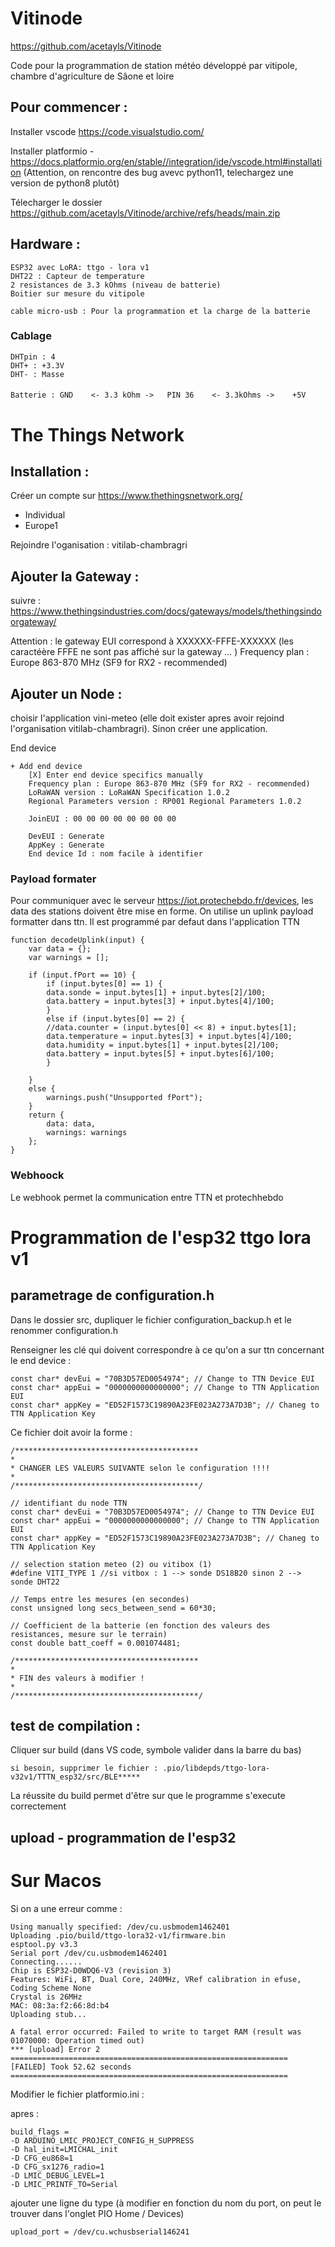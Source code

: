 # Vitinode
https://github.com/acetayls/Vitinode

Code pour la programmation de station météo développé par vitipole, chambre d'agriculture de Sâone et loire


## Pour commencer : 
Installer vscode 
    https://code.visualstudio.com/

Installer platformio
    - https://docs.platformio.org/en/stable//integration/ide/vscode.html#installation
(Attention, on rencontre des bug avevc python11, telechargez une version de python8 plutôt)

Télecharger le dossier 
    https://github.com/acetayls/Vitinode/archive/refs/heads/main.zip


## Hardware :
    ESP32 avec LoRA: ttgo - lora v1
    DHT22 : Capteur de temperature
    2 resistances de 3.3 kOhms (niveau de batterie)
    Boitier sur mesure du vitipole

    cable micro-usb : Pour la programmation et la charge de la batterie

### Cablage
    DHTpin : 4
    DHT+ : +3.3V
    DHT- : Masse
####
    Batterie : GND    <- 3.3 kOhm ->   PIN 36    <- 3.3kOhms ->    +5V


# The Things Network
## Installation :
Créer un compte sur https://www.thethingsnetwork.org/
- Individual
- Europe1
    
Rejoindre l'oganisation : vitilab-chambragri



## Ajouter la Gateway :
suivre : https://www.thethingsindustries.com/docs/gateways/models/thethingsindoorgateway/

Attention : le gateway EUI correspond à XXXXXX-FFFE-XXXXXX (les caractéère FFFE ne sont pas affiché sur la gateway ... )
Frequency plan : Europe 863-870 MHz (SF9 for RX2  - recommended)




## Ajouter un Node : 
choisir l'application vini-meteo (elle doit exister apres avoir rejoind l'organisation vitilab-chambragri).
Sinon créer une application.

End device

    + Add end device
        [X] Enter end device specifics manually
        Frequency plan : Europe 863-870 MHz (SF9 for RX2 - recommended)
        LoRaWAN version : LoRaWAN Specification 1.0.2
        Regional Parameters version : RP001 Regional Parameters 1.0.2

        JoinEUI : 00 00 00 00 00 00 00 00

        DevEUI : Generate
        AppKey : Generate
        End device Id : nom facile à identifier

### Payload formater
Pour communiquer avec le serveur https://iot.protechebdo.fr/devices, les data des stations doivent être mise en forme.
On utilise un uplink payload formatter dans ttn. Il est programmé par defaut dans l'application TTN

    function decodeUplink(input) {
        var data = {};
        var warnings = [];

        if (input.fPort == 10) {
            if (input.bytes[0] == 1) {
            data.sonde = input.bytes[1] + input.bytes[2]/100;
            data.battery = input.bytes[3] + input.bytes[4]/100;
            }
            else if (input.bytes[0] == 2) { 
            //data.counter = (input.bytes[0] << 8) + input.bytes[1];
            data.temperature = input.bytes[3] + input.bytes[4]/100;
            data.humidity = input.bytes[1] + input.bytes[2]/100;
            data.battery = input.bytes[5] + input.bytes[6]/100;
            }
            
        }
        else {
            warnings.push("Unsupported fPort");
        }
        return {
            data: data,
            warnings: warnings
        };
    }

### Webhoock
Le webhook permet la communication entre TTN et protechhebdo

# Programmation de l'esp32 ttgo lora v1

## parametrage de configuration.h
Dans le dossier src, dupliquer le fichier configuration_backup.h et le renommer configuration.h

Renseigner les clé qui doivent correspondre à ce qu'on a sur ttn concernant le end device :

    const char* devEui = "70B3D57ED0054974"; // Change to TTN Device EUI
    const char* appEui = "0000000000000000"; // Change to TTN Application EUI
    const char* appKey = "ED52F1573C19890A23FE023A273A7D3B"; // Chaneg to TTN Application Key

Ce fichier doit avoir la forme :

    /*****************************************
    * 
    * CHANGER LES VALEURS SUIVANTE selon le configuration !!!!
    * 
    /*****************************************/

    // identifiant du node TTN
    const char* devEui = "70B3D57ED0054974"; // Change to TTN Device EUI
    const char* appEui = "0000000000000000"; // Change to TTN Application EUI
    const char* appKey = "ED52F1573C19890A23FE023A273A7D3B"; // Chaneg to TTN Application Key

    // selection station meteo (2) ou vitibox (1)
    #define VITI_TYPE 1 //si vitbox : 1 --> sonde DS18B20 sinon 2 --> sonde DHT22

    // Temps entre les mesures (en secondes)
    const unsigned long secs_between_send = 60*30;

    // Coefficient de la batterie (en fonction des valeurs des resistances, mesure sur le terrain)
    const double batt_coeff = 0.001074481;
    
    /*****************************************
    * 
    * FIN des valeurs à modifier !
    * 
    /*****************************************/


## test de compilation :
Cliquer sur build (dans VS code, symbole valider dans la barre du bas)

    si besoin, supprimer le fichier : .pio/libdepds/ttgo-lora-v32v1/TTTN_esp32/src/BLE*****

La réussite du build permet d'être sur que le programme s'execute correctement

## upload - programmation de l'esp32

# Sur Macos
Si on a une erreur comme :

    Using manually specified: /dev/cu.usbmodem1462401
    Uploading .pio/build/ttgo-lora32-v1/firmware.bin
    esptool.py v3.3
    Serial port /dev/cu.usbmodem1462401
    Connecting......
    Chip is ESP32-D0WDQ6-V3 (revision 3)
    Features: WiFi, BT, Dual Core, 240MHz, VRef calibration in efuse, Coding Scheme None
    Crystal is 26MHz
    MAC: 08:3a:f2:66:8d:b4
    Uploading stub...

    A fatal error occurred: Failed to write to target RAM (result was 01070000: Operation timed out)
    *** [upload] Error 2
    ============================================================== [FAILED] Took 52.62 seconds ==============================================================

Modifier le fichier platformio.ini : 

apres :

    build_flags =
    -D ARDUINO_LMIC_PROJECT_CONFIG_H_SUPPRESS
    -D hal_init=LMICHAL_init
    -D CFG_eu868=1
    -D CFG_sx1276_radio=1
    -D LMIC_DEBUG_LEVEL=1
    -D LMIC_PRINTF_TO=Serial

ajouter une ligne du type (à modifier en fonction du nom du port, on peut le trouver dans l'onglet PIO Home / Devices)

    upload_port = /dev/cu.wchusbserial146241
